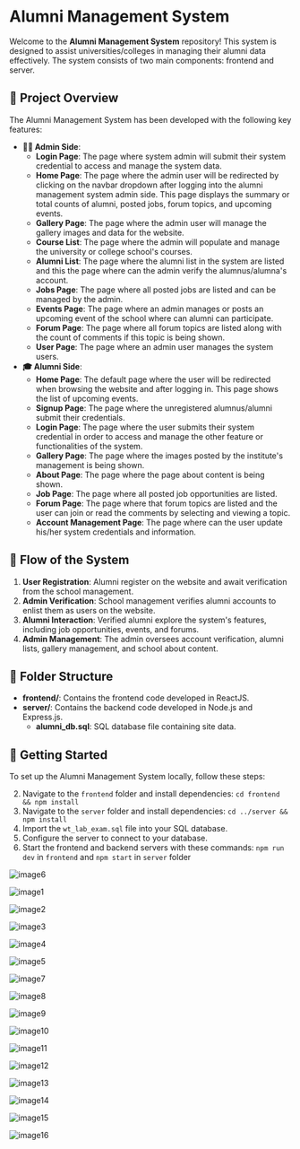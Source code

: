 # Alumni Management System

Welcome to the **Alumni Management System** repository! This system is designed to assist universities/colleges in managing their alumni data effectively. The system consists of two main components: frontend and server.

## 🎯 Project Overview

The Alumni Management System has been developed with the following key features:

- **👨‍💼 Admin Side**:
  - **Login Page**: The page where system admin will submit their system credential to access and manage the system data.
  - **Home Page**: The page where the admin user will be redirected by clicking on the navbar dropdown after logging into the alumni management system admin side. This page displays the summary or total counts of alumni, posted jobs, forum topics, and upcoming events.
  - **Gallery Page**: The page where the admin user will manage the gallery images and data for the website.
  - **Course List**: The page where the admin will populate and manage the university or college school's courses.
  - **Alumni List**: The page where the alumni list in the system are listed and this the page where can the admin verify the alumnus/alumna's account.
  - **Jobs Page**: The page where all posted jobs are listed and can be managed by the admin.
  - **Events Page**: The page where an admin manages or posts an upcoming event of the school where can alumni can participate.
  - **Forum Page**: The page where all forum topics are listed along with the count of comments if this topic is being shown.
  - **User Page**: The page where an admin user manages the system users.
  <!-- - **System Settings Page**: The page where an admin setup or manages the institute information to be shown on the website. -->
- **🎓 Alumni Side**:
  - **Home Page**: The default page where the user will be redirected when browsing the website and after logging in. This page shows the list of upcoming events.
  - **Signup Page**: The page where the unregistered alumnus/alumni submit their credentials.
  - **Login Page**: The page where the user submits their system credential in order to access and manage the other feature or functionalities of the system.
  - **Gallery Page**: The page where the images posted by the institute's management is being shown.
  - **About Page**: The page where the page about content is being shown.
  - **Job Page**: The page where all posted job opportunities are listed.
  - **Forum Page**: The page where that forum topics are listed and the user can join or read the comments by selecting and viewing a topic.
  - **Account Management Page**: The page where can the user update his/her system credentials and information.

## 🔄 Flow of the System

1. **User Registration**: Alumni register on the website and await verification from the school management.
2. **Admin Verification**: School management verifies alumni accounts to enlist them as users on the website.
3. **Alumni Interaction**: Verified alumni explore the system's features, including job opportunities, events, and forums.
4. **Admin Management**: The admin oversees account verification, alumni lists, gallery management, and school about content.

## 📂 Folder Structure

- **frontend/**: Contains the frontend code developed in ReactJS.
- **server/**: Contains the backend code developed in Node.js and Express.js.
  - **alumni_db.sql**: SQL database file containing site data.

## 🚀 Getting Started

To set up the Alumni Management System locally, follow these steps:

2. Navigate to the `frontend` folder and install dependencies: `cd frontend && npm install`
3. Navigate to the `server` folder and install dependencies: `cd ../server && npm install`
4. Import the `wt_lab_exam.sql` file into your SQL database.
5. Configure the server to connect to your database.
6. Start the frontend and backend servers with these commands: `npm run dev` in `frontend` and `npm start` in `server` folder

![image6](https://github.com/Manav39/Alumni-Management-System/assets/90371681/b9032048-1bfe-4983-a6b0-abcbb478171c)

![image1](https://github.com/Manav39/Alumni-Management-System/assets/90371681/efaf5698-eaec-4d0f-a4c6-3d482a1fb938)

![image2](https://github.com/Manav39/Alumni-Management-System/assets/90371681/34c91069-0948-4048-8830-2064d5922a07)

![image3](https://github.com/Manav39/Alumni-Management-System/assets/90371681/018f3167-a60f-4a9e-b02b-8cfab663644b)

![image4](https://github.com/Manav39/Alumni-Management-System/assets/90371681/3190d425-1470-48b6-a84f-e837651bd927)

![image5](https://github.com/Manav39/Alumni-Management-System/assets/90371681/5259b913-2410-4f9f-b96a-bc793cf5b543)

![image7](https://github.com/Manav39/Alumni-Management-System/assets/90371681/e21f3fb1-6bfa-4dfb-a19d-9c7a2f3518b5)

![image8](https://github.com/Manav39/Alumni-Management-System/assets/90371681/e7b3e49d-fcf7-4a25-98f0-f665b5fbed42)

![image9](https://github.com/Manav39/Alumni-Management-System/assets/90371681/97af9f07-66b3-4b05-bd0a-942c35f1ca92)

![image10](https://github.com/Manav39/Alumni-Management-System/assets/90371681/9f2330a5-6f76-4c0e-b36e-dbc3782dcfaa)

![image11](https://github.com/Manav39/Alumni-Management-System/assets/90371681/0125ef00-5dbf-4a3c-9ccc-1f5986efb6dd)

![image12](https://github.com/Manav39/Alumni-Management-System/assets/90371681/5e78bf2f-86eb-4f6d-b21b-fc8a859e2e89)

![image13](https://github.com/Manav39/Alumni-Management-System/assets/90371681/f099cb95-4526-43e6-bd32-36f72615867d)

![image14](https://github.com/Manav39/Alumni-Management-System/assets/90371681/e06397b9-9ed5-4e5d-a732-3155589d59d8)

![image15](https://github.com/Manav39/Alumni-Management-System/assets/90371681/34288df7-ce23-402c-9ae9-83c4e74075d7)

![image16](https://github.com/Manav39/Alumni-Management-System/assets/90371681/8805bbc8-7671-450f-aaeb-581595e98816)
